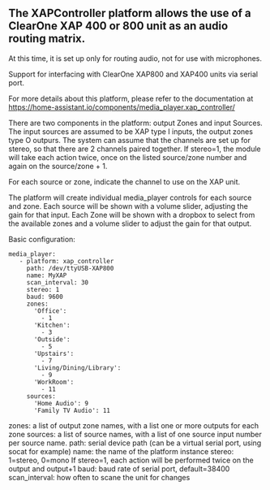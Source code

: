 
## The XAPController platform allows the use of a ClearOne XAP 400 or 800 unit as an audio routing matrix.

At this time, it is set up only for routing audio, not for use with microphones.

Support for interfacing with ClearOne XAP800 and XAP400 units via serial port.

For more details about this platform, please refer to the documentation at
https://home-assistant.io/components/media_player.xap_controller/


There are two components in the platform: output Zones and input Sources.  The input sources are assumed to be XAP type I inputs, 
the output zones type O outpurs.  The system can assume that the channels are set up for stereo, so that there are 2 channels paired 
together.  If stereo=1, the module will take each action twice, once on the listed source/zone number and again on the source/zone + 1.

For each source or zone, indicate the channel to use on the XAP unit.

The platform will create individual media_player controls for each source and zone.  Each source will be shown with a volume slider, adjusting the 
gain for that input.  Each Zone will be shown with a dropbox to select from the available zones and a volume slider to adjust the gain for that output.

Basic configuration:
```
media_player:
   - platform: xap_controller
     path: /dev/ttyUSB-XAP800
     name: MyXAP
     scan_interval: 30
     stereo: 1
     baud: 9600
     zones:
       'Office':
         - 1
       'Kitchen':
         - 3
       'Outside':
         - 5
       'Upstairs':
         - 7
       'Living/Dining/Library':
         - 9
       'WorkRoom':
         - 11
     sources:
       'Home Audio': 9
       'Family TV Audio': 11
```

zones: a list of output zone names, with a list one or more outputs for each zone
sources: a list of source names, with a list of one source input number per source name.
path: serial device path (can be a virtual serial port, using socat for example)
name: the name of the platform instance
stereo: 1=stereo, 0=mono  If stereo=1, each action will be performed twice on the output and output+1
baud: baud rate of serial port, default=38400
scan_interval: how often to scane the unit for changes
